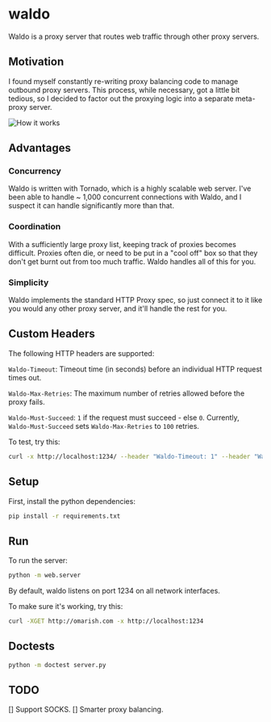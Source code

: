 # waldo

Waldo is a proxy server that routes web traffic through other proxy servers.

## Motivation

I found myself constantly re-writing proxy balancing code to manage outbound
proxy servers. This process, while necessary, got a little bit tedious, so I
decided to factor out the proxying logic into a separate meta-proxy server.

![How it works](https://github.com/omarish/waldo/blob/master/Graphics/How-It-Works.png)

## Advantages

### Concurrency

Waldo is written with Tornado, which is a highly scalable web server. I've been
able to handle ~ 1,000 concurrent connections with Waldo, and I suspect it can
handle significantly more than that.

### Coordination

With a sufficiently large proxy list, keeping track of proxies becomes difficult.
Proxies often die, or need to be put in a "cool off" box so that they don't get
burnt out from too much traffic. Waldo handles all of this for you.

### Simplicity

Waldo implements the standard HTTP Proxy spec, so just connect it to it like you
would any other proxy server, and it'll handle the rest for you.

## Custom Headers

The following HTTP headers are supported:

`Waldo-Timeout`: Timeout time (in seconds) before an individual HTTP request times out.

`Waldo-Max-Retries`: The maximum number of retries allowed before the proxy fails.

`Waldo-Must-Succeed`: `1` if the request must succeed - else `0`. Currently, `Waldo-Must-Succeed` sets `Waldo-Max-Retries` to `100` retries.

To test, try this:

```bash
curl -x http://localhost:1234/ --header "Waldo-Timeout: 1" --header "Waldo-Max-Retries: 1" --verbose http://omarish.com
```

## Setup

First, install the python dependencies:

```bash
pip install -r requirements.txt
```

## Run

To run the server:

```bash
python -m web.server
```

By default, waldo listens on port 1234 on all network interfaces.

To make sure it's working, try this:

```bash
curl -XGET http://omarish.com -x http://localhost:1234
```

## Doctests

```bash
python -m doctest server.py
```

## TODO

[] Support SOCKS.
[] Smarter proxy balancing.
